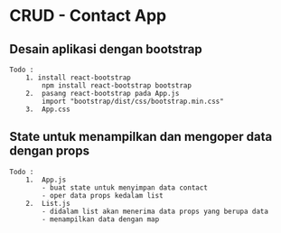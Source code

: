 # CRUD - Contact App

## Desain aplikasi dengan bootstrap

    Todo :
        1. install react-bootstrap
            npm install react-bootstrap bootstrap
        2.  pasang react-bootstrap pada App.js
            import "bootstrap/dist/css/bootstrap.min.css"
        3.  App.css

## State untuk menampilkan dan mengoper data dengan props

    Todo :
        1.  App.js
            - buat state untuk menyimpan data contact
            - oper data props kedalam list
        2.  List.js
            - didalam list akan menerima data props yang berupa data
            - menampilkan data dengan map
